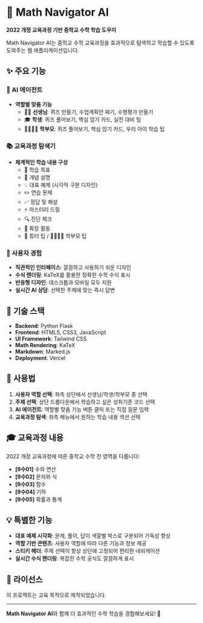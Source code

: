 # 🧭 Math Navigator AI

**2022 개정 교육과정 기반 중학교 수학 학습 도우미**

Math Navigator AI는 중학교 수학 교육과정을 효과적으로 탐색하고 학습할 수 있도록 도와주는 웹 애플리케이션입니다.

## ✨ 주요 기능

### 🤖 AI 에이전트
- **역할별 맞춤 기능**
  - 👩‍🏫 **선생님**: 퀴즈 만들기, 수업계획안 짜기, 수행평가 만들기
  - 🎓 **학생**: 퀴즈 풀어보기, 핵심 암기 카드, 실전 대비 팁
  - 👨‍👩‍👧‍👦 **학부모**: 퀴즈 풀어보기, 핵심 암기 카드, 우리 아이 학습 팁

### 📚 교육과정 탐색기
- **체계적인 학습 내용 구성**
  - 🎯 학습 목표
  - 📖 개념 설명
  - 💡 대표 예제 (시각적 구분 디자인)
  - ✏️ 연습 문제
  - ✅ 정답 및 해설
  - ⚡ 마스터리 드릴
  - 🔍 진단 체크
  - 🚀 확장 활동
  - 💬 튜터 팁 / 👨‍👩‍👧‍👦 학부모 팁

### 🎨 사용자 경험
- **직관적인 인터페이스**: 깔끔하고 사용하기 쉬운 디자인
- **수식 렌더링**: KaTeX를 활용한 정확한 수학 수식 표시
- **반응형 디자인**: 데스크톱과 모바일 모두 지원
- **실시간 AI 상담**: 선택한 주제에 맞는 즉시 답변

## 🚀 기술 스택

- **Backend**: Python Flask
- **Frontend**: HTML5, CSS3, JavaScript
- **UI Framework**: Tailwind CSS
- **Math Rendering**: KaTeX
- **Markdown**: Marked.js
- **Deployment**: Vercel

## 📖 사용법

1. **사용자 역할 선택**: 좌측 상단에서 선생님/학생/학부모 중 선택
2. **주제 선택**: 상단 드롭다운에서 학습하고 싶은 성취기준 코드 선택
3. **AI 에이전트**: 역할별 맞춤 기능 버튼 클릭 또는 직접 질문 입력
4. **교육과정 탐색**: 좌측 메뉴에서 원하는 학습 내용 섹션 선택

## 🎓 교육과정 내용

2022 개정 교육과정에 따른 중학교 수학 전 영역을 다룹니다:

- **[9수01]** 수와 연산
- **[9수02]** 문자와 식  
- **[9수03]** 함수
- **[9수04]** 기하
- **[9수05]** 확률과 통계

## 💡 특별한 기능

- **대표 예제 시각화**: 문제, 풀이, 답이 색깔별 박스로 구분되어 가독성 향상
- **역할 기반 콘텐츠**: 사용자 역할에 따라 다른 기능과 정보 제공
- **스티키 헤더**: 주제 선택이 항상 상단에 고정되어 편리한 네비게이션
- **실시간 수식 렌더링**: 복잡한 수학 공식도 깔끔하게 표시

## 🔗 라이선스

이 프로젝트는 교육 목적으로 제작되었습니다.

---

**Math Navigator AI**와 함께 더 효과적인 수학 학습을 경험해보세요! 🚀 